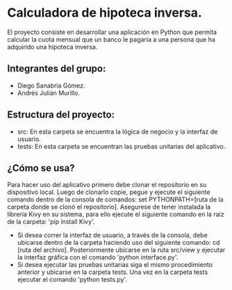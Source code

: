 # Calculadora de hipoteca inversa.

El proyecto consiste en desarrollar una aplicación en Python
que permita calcular la cuota mensual que un banco le pagaría 
a una persona que ha adquirido una hipoteca inversa.

## Integrantes del grupo:
- Diego Sanabria Gómez.
- Andrés Julián Murillo.

## Estructura del proyecto:
- src: En esta carpeta se encuentra la lógica de negocio y la interfaz de usuario.
- tests: En esta carpeta se encuentran las pruebas unitarias del aplicativo.

## ¿Cómo se usa?
Para hacer uso del aplicativo primero debe clonar el repositorio en su dispositivo local. Luego de clonarlo copie, pegue y ejecute el siguiente comando dentro de la consola de comandos: set PYTHONPATH=[ruta de la carpeta donde se clonó el repositorio].
Asegurese de tener instalada la librería Kivy en su sistema, para ello ejecute el siguiente comando en la raiz de la carpeta: 'pip install Kivy'.
- Si desea correr la interfaz de usuario, a través de la consola, debe ubicarse dentro de la carpeta 
haciendo uso del siguiente comando: cd [ruta del archivo]. Posteriormente ubicarse en la ruta src/view 
y ejecutar la interfaz gráfica con el comando 'python interface.py'.
- Si desea ejecutar las pruebas unitarias siga el mismo procedimiento anterior y ubicarse en la carpeta tests.
Una vez en la carpeta tests ejecutar el comando 'python tests.py'.
